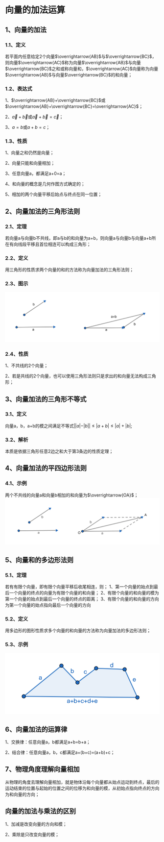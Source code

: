 # 向量的加法运算

## 1、向量的加法
### 1.1、定义
若平面内任意给定2个向量$\overrightarrow{AB}$与$\overrightarrow{BC}$，则向量$\overrightarrow{AC}$称为向量$\overrightarrow{AB}$与向量$\overrightarrow{BC}$之和或称向量和，$\overrightarrow{AC}$向量称为向量$\overrightarrow{AB}$与向量$\overrightarrow{BC}$的和向量；

### 1.2、表达式
1、$\overrightarrow{AB}+\overrightarrow{BC}$或$\overrightarrow{AB}+\overrightarrow{BC}=\overrightarrow{AC}$；

2、$\vec a+\vec b$或$\vec a+\vec b=\vec c$；

3、$a=b$或$a+b=c$；

### 1.3、性质
1、向量之和仍然是向量；

2、向量只能和向量相加；

3、任意向量a，都满足a+0=a；

4、和向量的概念是几何作图方式确定的；

5、相加的两个向量平移后始点与终点在同一位置；

## 2、向量加法的三角形法则
### 2.1、定理
若向量a与向量b不共线，即a与b的和向量为a+b，则向量a与向量b与向量a+b所在有向线段平移且首位相连可以构成三角形；

### 2.2、定义
用三角形的性质求两个向量的和的方法称为向量加法的三角形法则；

### 2.3、图示
![](../images/向量02.png)

### 2.4、性质
1、不共线的2个向量；

2、若是共线的2个向量，也可以使用三角形法则只是求出的和向量无法构成三角形；

## 3、向量加法的三角形不等式
### 3.1、定义
向量a，b，a+b的模之间满足不等式$||a|-|b||\leqslant|a+b|\leqslant|a|+|b|$;

### 3.2、解析
本质是依据三角形任意2边之和大于第3条边的性质定理；

## 4、向量加法的平四边形法则
### 4.1、示例
两个不共线的向量a和向量b相加的和向量为$\overrightarrow{OA}$；
![](../images/向量03.png)

## 5、向量和的多边形法则
### 5.1、定理
若有有限个向量，即有限个向量平移后收尾相连，则；
1、第一个向量的始点到最后一个向量的终点的向量为有限个向量的和向量；
2、有限个向量的和向量的模为第一个向量的始点到最后一个向量的终点的距离；
3、有限个向量的和向量的方向为第一个向量的始点指向最后一个向量的方向

### 5.2、定义
用多边形的图形性质求多个向量的和向量的方法称为向量加法的多边形法则；

### 5.3、示例
![](../images/向量04.png)

## 6、向量加法的运算律
1、交换律：任意向量a，b都满足a+b=b+a；

2、结合律：任意向量a，b，c都满足a+(b+c)=(a+b)+c；

## 7、物理角度理解向量相加
从物理的角度去理解向量相加，就是物体沿每个向量都从始点运动到终点，最后的运动结束的位置与起始的位置之间的位移为和向量的模，从初始点指向终点的方向为和向量的方向；

## 向量的加法与乘法的区别
1、加减是改变向量的方向和模；

2、乘除是只改变向量的模；

